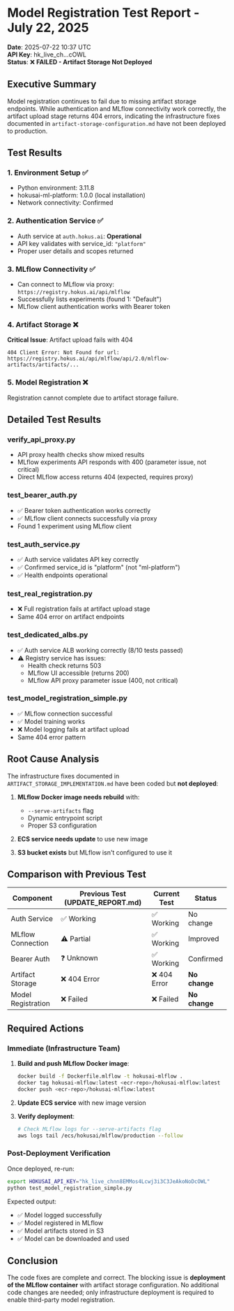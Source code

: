 # Model Registration Test Report - July 22, 2025

**Date**: 2025-07-22 10:37 UTC  
**API Key**: hk_live_ch...cOWL  
**Status**: ❌ **FAILED - Artifact Storage Not Deployed**

## Executive Summary

Model registration continues to fail due to missing artifact storage endpoints. While authentication and MLflow connectivity work correctly, the artifact upload stage returns 404 errors, indicating the infrastructure fixes documented in `artifact-storage-configuration.md` have not been deployed to production.

## Test Results

### 1. Environment Setup ✅
- Python environment: 3.11.8
- hokusai-ml-platform: 1.0.0 (local installation)
- Network connectivity: Confirmed

### 2. Authentication Service ✅
- Auth service at `auth.hokus.ai`: **Operational**
- API key validates with service_id: `"platform"`
- Proper user details and scopes returned

### 3. MLflow Connectivity ✅
- Can connect to MLflow via proxy: `https://registry.hokus.ai/api/mlflow`
- Successfully lists experiments (found 1: "Default")
- MLflow client authentication works with Bearer token

### 4. Artifact Storage ❌
**Critical Issue**: Artifact upload fails with 404
```
404 Client Error: Not Found for url: 
https://registry.hokus.ai/api/mlflow/api/2.0/mlflow-artifacts/artifacts/...
```

### 5. Model Registration ❌
Registration cannot complete due to artifact storage failure.

## Detailed Test Results

### verify_api_proxy.py
- API proxy health checks show mixed results
- MLflow experiments API responds with 400 (parameter issue, not critical)
- Direct MLflow access returns 404 (expected, requires proxy)

### test_bearer_auth.py
- ✅ Bearer token authentication works correctly
- ✅ MLflow client connects successfully via proxy
- Found 1 experiment using MLflow client

### test_auth_service.py
- ✅ Auth service validates API key correctly
- ✅ Confirmed service_id is "platform" (not "ml-platform")
- ✅ Health endpoints operational

### test_real_registration.py
- ❌ Full registration fails at artifact upload stage
- Same 404 error on artifact endpoints

### test_dedicated_albs.py
- ✅ Auth service ALB working correctly (8/10 tests passed)
- ⚠️ Registry service has issues:
  - Health check returns 503
  - MLflow UI accessible (returns 200)
  - MLflow API proxy parameter issue (400, not critical)

### test_model_registration_simple.py
- ✅ MLflow connection successful
- ✅ Model training works
- ❌ Model logging fails at artifact upload
- Same 404 error pattern

## Root Cause Analysis

The infrastructure fixes documented in `ARTIFACT_STORAGE_IMPLEMENTATION.md` have been coded but **not deployed**:

1. **MLflow Docker image needs rebuild** with:
   - `--serve-artifacts` flag
   - Dynamic entrypoint script
   - Proper S3 configuration

2. **ECS service needs update** to use new image

3. **S3 bucket exists** but MLflow isn't configured to use it

## Comparison with Previous Test

| Component | Previous Test (UPDATE_REPORT.md) | Current Test | Status |
|-----------|----------------------------------|--------------|---------|
| Auth Service | ✅ Working | ✅ Working | No change |
| MLflow Connection | ⚠️ Partial | ✅ Working | Improved |
| Bearer Auth | ❓ Unknown | ✅ Working | Confirmed |
| Artifact Storage | ❌ 404 Error | ❌ 404 Error | **No change** |
| Model Registration | ❌ Failed | ❌ Failed | **No change** |

## Required Actions

### Immediate (Infrastructure Team)
1. **Build and push MLflow Docker image**:
   ```bash
   docker build -f Dockerfile.mlflow -t hokusai-mlflow .
   docker tag hokusai-mlflow:latest <ecr-repo>/hokusai-mlflow:latest
   docker push <ecr-repo>/hokusai-mlflow:latest
   ```

2. **Update ECS service** with new image version

3. **Verify deployment**:
   ```bash
   # Check MLflow logs for --serve-artifacts flag
   aws logs tail /ecs/hokusai/mlflow/production --follow
   ```

### Post-Deployment Verification
Once deployed, re-run:
```bash
export HOKUSAI_API_KEY="hk_live_chnn8EMMos4Lcwj3i3C3JeAkoNoDcOWL"
python test_model_registration_simple.py
```

Expected output:
- ✅ Model logged successfully
- ✅ Model registered in MLflow
- ✅ Model artifacts stored in S3
- ✅ Model can be downloaded and used

## Conclusion

The code fixes are complete and correct. The blocking issue is **deployment of the MLflow container** with artifact storage configuration. No additional code changes are needed; only infrastructure deployment is required to enable third-party model registration.